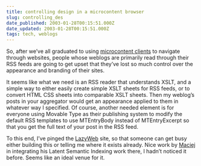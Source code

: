 ```yaml
---
title: controlling design in a microcontent browser
slug: controlling_des
date_published: 2003-01-28T00:15:51.000Z
date_updated: 2003-01-28T00:15:51.000Z
tags: tech, weblogs
---
```


So, after we’ve all graduated to using [microcontent clients](http://www.dashes.com/magazine/backissues/introducing_the_microcontent_client.php) to navigate through websites, people whose weblogs are primarily read through their RSS feeds are going to get upset that they’ve lost so much control over the appearance and branding of their sites.

It seems like what we need is an RSS reader that understands XSLT, and a simple way to either easily create simple XSLT sheets for RSS feeds, or to convert HTML CSS sheets into comparable XSLT sheets. Then my weblog’s posts in your aggregator would get an appearance applied to them in whatever way I specified. Of course, another needed element is for everyone using Movable Type as their publishing system to modify the default RSS templates to use MTEntryBody instead of MTEntryExcerpt so that you get the full text of your post in the RSS feed.

To this end, I’ve pinged the [LazyWeb](http://www.lazyweb.org/) site, so that someone can get busy either building this or telling me where it exists already. Nice work by [Maciej](http://www.idlewords.com/) in integrating his Latent Semantic Indexing work there, I hadn’t noticed it before. Seems like an ideal venue for it.
